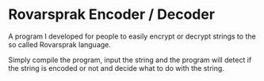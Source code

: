 # Rovarsprak Encoder / Decoder
A program I developed for people to easily encrypt or decrypt strings to the so called Rovarsprak language.

Simply compile the program, input the string and the program will detect if the string is encoded or not and decide what to do with the string.
